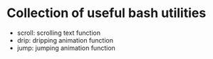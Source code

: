 # Collection of useful bash utilities

* scroll: scrolling text function
* drip: dripping animation function
* jump: jumping animation function


